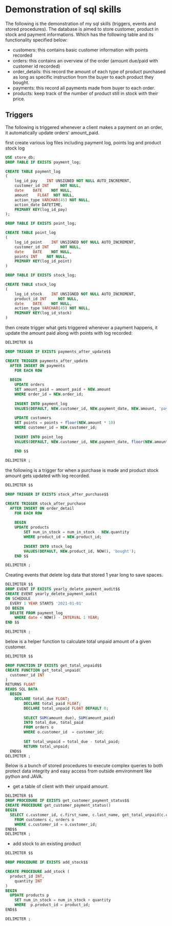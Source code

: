 # Demonstration of sql skills
The following is the demonstration of my sql skills (triggers, events and stored procedures). The database is aimed to store customer, product in stock and payment informations. Which has the following table and its functionality specified below:

+ customers: this contains basic customer information with points recorded
+ orders: this contains an overview of the order (amount due/paid with customer id recorded)
+ order_details: this record the amount of each type of product purchased as long as specific instruction from the buyer to each product they bought.
+ payments: this record all payments made from buyer to each order. 
+ products: keep track of the number of product still in stock with their price.

## Triggers

The following is triggered whenever a client makes a payment on an order, it automatically update orders' amount_paid. 

first create various log files including payment log, points log and product stock log
```sql
USE store_db;
DROP TABLE IF EXISTS payment_log;

CREATE TABLE payment_log
(
    log_id_pay    INT UNSIGNED NOT NULL AUTO_INCREMENT,
    customer_id INT     NOT NULL,
    date    DATE    NOT NULL,
    amount    FLOAT  NOT NULL,
    action_type VARCHAR(45) NOT NULL,
    action_date DATETIME,
    PRIMARY KEY(log_id_pay)
);

DROP TABLE IF EXISTS point_log;

CREATE TABLE point_log
(
    log_id_point    INT UNSIGNED NOT NULL AUTO_INCREMENT,
    customer_id INT     NOT NULL,
    date    DATE    NOT NULL,
    points INT    NOT NULL,
    PRIMARY KEY(log_id_point)
)

DROP TABLE IF EXISTS stock_log;

CREATE TABLE stock_log
(
    log_id_stock    INT UNSIGNED NOT NULL AUTO_INCREMENT,
    product_id INT     NOT NULL,
    date    DATE    NOT NULL,
    action_type VARCHAR(45) NOT NULL,
    PRIMARY KEY(log_id_stock)
)
```

then create trigger what gets triggered whenever a payment happens, it update the amount paid along with points with log recorded:
```sql
DELIMITER $$

DROP TRIGGER IF EXISTS payments_after_update$$

CREATE TRIGGER payments_after_update
  AFTER INSERT ON payments
    FOR EACH ROW
        
  BEGIN
    UPDATE orders
    SET amount_paid = amount_paid + NEW.amount
    WHERE order_id = NEW.order_id;
            
    INSERT INTO payment_log
    VALUES(DEFAULT, NEW.customer_id, NEW.payment_date, NEW.amount, 'pay', now());
            
    UPDATE customers
    SET points = points + floor(NEW.amount * 10)
    WHERE customer_id = NEW.customer_id;
            
    INSERT INTO point_log
    VALUES(DEFAULT, NEW.customer_id, NEW.payment_date, floor(NEW.amount * 10));
            
    END $$

DELIMITER ;
```

the following is a trigger for when a purchase is made and product stock amount gets updated with log recorded.
```sql
DELIMITER $$

DROP TRIGGER IF EXISTS stock_after_purchase$$

CREATE TRIGGER stock_after_purchase
  AFTER INSERT ON order_detail
    FOR EACH ROW
  
    BEGIN
    UPDATE products
        SET num_in_stock = num_in_stock - NEW.quantity
        WHERE product_id = NEW.product_id;
        
        INSERT INTO stock_log
        VALUES(DEFAULT, NEW.product_id, NOW(), 'bought');
    END $$

DELIMITER ;
```

Creating events that delete log data that stored 1 year long to save spaces.
```sql
DELIMITER $$
DROP EVENT IF EXISTS yearly_delete_payment_audit$$
CREATE EVENT yearly_delete_payment_audit
ON SCHEDULE
  EVERY 1 YEAR STARTS '2021-01-01'
DO BEGIN
  DELETE FROM payment_log
    WHERE date < NOW() - INTERVAL 1 YEAR;
END $$

DELIMITER ;
```

below is a helper function to calculate total unpaid amount of a given customer. 

```sql
DELIMITER $$

DROP FUNCTION IF EXISTS get_total_unpaid$$
CREATE FUNCTION get_total_unpaid(
  customer_id INT
)
RETURNS FLOAT
READS SQL DATA
  BEGIN
    DECLARE total_due FLOAT;
        DECLARE total_paid FLOAT;
        DECLARE total_unpaid FLOAT DEFAULT 0;
        
        SELECT SUM(amount_due), SUM(amount_paid)
        INTO total_due, total_paid
        FROM orders o
        WHERE o.customer_id  = customer_id;
        
        SET total_unpaid = total_due - total_paid;
        RETURN total_unpaid;
  END$$
DELIMITER ;
```

Below is a bunch of stored procedures to execute complex queries to both protect data integrity and easy access from outside emvironment like python and JAVA. 



+ get a table of client with their unpaid amount.
```sql
DELIMITER $$
DROP PROCEDURE IF EXISTS get_customer_payment_status$$
CREATE PROCEDURE get_customer_payment_status()
BEGIN
  SELECT c.customer_id, c.first_name, c.last_name, get_total_unpaid(c.customer_id)
    FROM customers c, orders o
    WHERE c.customer_id = o.customer_id;
END$$
DELIMITER ;
```

+ add stock to an existing product
```sql
DELIMITER $$

DROP PROCEDURE IF EXISTS add_stock$$

CREATE PROCEDURE add_stock (
  product_id INT,
    quantity INT
)
BEGIN
  UPDATE products p
    SET num_in_stock = num_in_stock + quantity
    WHERE  p.product_id = product_id;
END$$

DELIMITER ;
```

